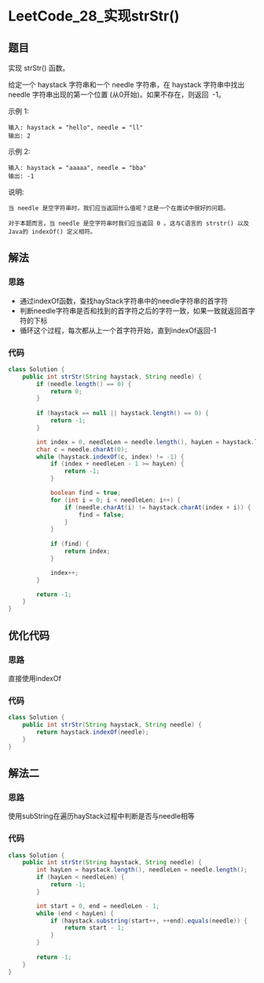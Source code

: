 # LeetCode_28_实现strStr()
## 题目
实现 strStr() 函数。

给定一个 haystack 字符串和一个 needle 字符串，在 haystack 字符串中找出 needle 字符串出现的第一个位置 (从0开始)。如果不存在，则返回  -1。

示例 1:
```
输入: haystack = "hello", needle = "ll"
输出: 2
```
示例 2:
```
输入: haystack = "aaaaa", needle = "bba"
输出: -1
```
说明:
```
当 needle 是空字符串时，我们应当返回什么值呢？这是一个在面试中很好的问题。

对于本题而言，当 needle 是空字符串时我们应当返回 0 。这与C语言的 strstr() 以及 Java的 indexOf() 定义相符。
```
## 解法
### 思路
- 通过indexOf函数，查找hayStack字符串中的needle字符串的首字符
- 判断needle字符串是否和找到的首字符之后的字符一致，如果一致就返回首字符的下标
- 循环这个过程，每次都从上一个首字符开始，直到indexOf返回-1
### 代码
```java
class Solution {
    public int strStr(String haystack, String needle) {
        if (needle.length() == 0) {
            return 0;
        }
        
        if (haystack == null || haystack.length() == 0) {
            return -1;
        }

        int index = 0, needleLen = needle.length(), hayLen = haystack.length();
        char c = needle.charAt(0);
        while (haystack.indexOf(c, index) != -1) {
            if (index + needleLen - 1 >= hayLen) {
                return -1;
            }

            boolean find = true;
            for (int i = 0; i < needleLen; i++) {
                if (needle.charAt(i) != haystack.charAt(index + i)) {
                    find = false;
                }
            }
            
            if (find) {
                return index;
            }

            index++;
        }

        return -1;
    }
}
```
## 优化代码
### 思路
直接使用indexOf
### 代码
```java
class Solution {
    public int strStr(String haystack, String needle) {
        return haystack.indexOf(needle);
    }
}
```
## 解法二
### 思路
使用subString在遍历hayStack过程中判断是否与needle相等
### 代码
```java
class Solution {
    public int strStr(String haystack, String needle) {
        int hayLen = haystack.length(), needleLen = needle.length();
        if (hayLen < needleLen) {
            return -1;
        }

        int start = 0, end = needleLen - 1;
        while (end < hayLen) {
            if (haystack.substring(start++, ++end).equals(needle)) {
                return start - 1;
            }
        }
        
        return -1;
    }
}
```